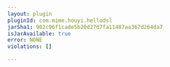 ```yaml
---
layout: plugin
pluginId: com.mime.houyi.hellodsl
jarSha1: 902c96f1cade5b20d27d7fa11487aa367d264da7
isJarAvailable: true
error: NONE
violations: []

---
```

